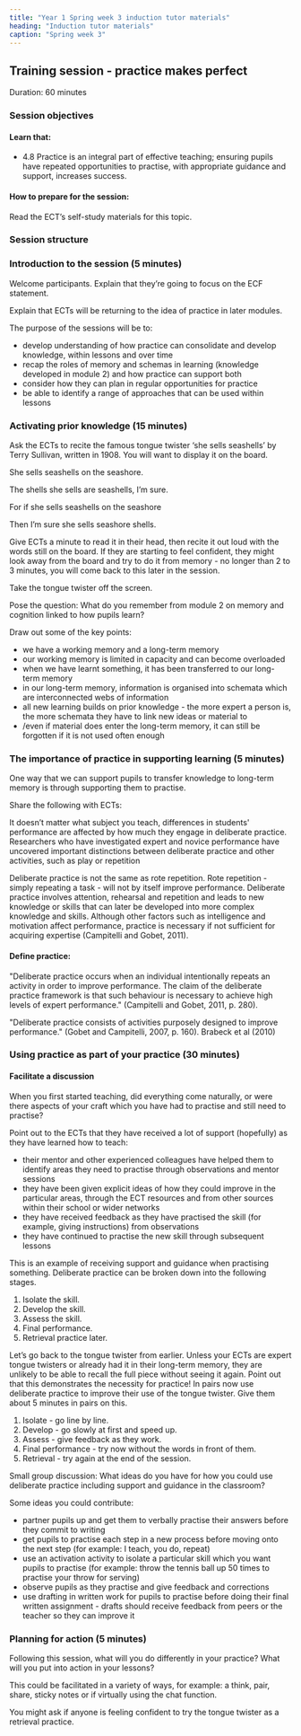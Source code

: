 ```yaml
---
title: "Year 1 Spring week 3 induction tutor materials"
heading: "Induction tutor materials"
caption: "Spring week 3"
---
```


## Training session - practice makes perfect

Duration: 60 minutes

### Session objectives

#### Learn that:

- 4.8 Practice is an integral part of effective teaching; ensuring pupils have repeated opportunities to practise, with appropriate guidance and support, increases success.

#### How to prepare for the session:

Read the ECT’s self-study materials for this topic.

### Session structure

### Introduction to the session (5 minutes)

Welcome participants. Explain that they’re going to focus on the ECF statement.

Explain that ECTs will be returning to the idea of practice in later modules.

The purpose of the sessions will be to:

- develop understanding of how practice can consolidate and develop knowledge, within lessons and over time
- recap the roles of memory and schemas in learning (knowledge developed in module 2) and how practice can support both
- consider how they can plan in regular opportunities for practice
- be able to identify a range of approaches that can be used within lessons

### Activating prior knowledge (15 minutes)

Ask the ECTs to recite the famous tongue twister ‘she sells seashells’ by Terry Sullivan, written in 1908. You will want to display it on the board.

She sells seashells on the seashore.

The shells she sells are seashells, I’m sure.

For if she sells seashells on the seashore

Then I’m sure she sells seashore shells.

Give ECTs a minute to read it in their head, then recite it out loud with the words still on the board. If they are starting to feel confident, they might look away from the board and try to do it from memory - no longer than 2 to 3 minutes, you will come back to this later in the session.

Take the tongue twister off the screen.

Pose the question: What do you remember from module 2 on memory and cognition linked to how pupils learn?

Draw out some of the key points:

- we have a working memory and a long-term memory
- our working memory is limited in capacity and can become overloaded
- when we have learnt something, it has been transferred to our long-term memory
- in our long-term memory, information is organised into schemata which are interconnected webs of information
- all new learning builds on prior knowledge - the more expert a person is, the more schemata they have to link new ideas or material to
- /even if material does enter the long-term memory, it can still be forgotten if it is not used often enough

### The importance of practice in supporting learning (5 minutes)

One way that we can support pupils to transfer knowledge to long-term memory is through supporting them to practise.

Share the following with ECTs:

It doesn’t matter what subject you teach, differences in students' performance are affected by how much they engage in deliberate practice. Researchers who have investigated expert and novice performance have uncovered important distinctions between deliberate practice and other activities, such as play or repetition

Deliberate practice is not the same as rote repetition. Rote repetition - simply repeating a task - will not by itself improve performance. Deliberate practice involves attention, rehearsal and repetition and leads to new knowledge or skills that can later be developed into more complex knowledge and skills. Although other factors such as intelligence and motivation affect performance, practice is necessary if not sufficient for acquiring expertise (Campitelli and Gobet, 2011).

#### Define practice:

"Deliberate practice occurs when an individual intentionally repeats an activity in order to improve performance. The claim of the deliberate practice framework is that such behaviour is necessary to achieve high levels of expert performance." (Campitelli and Gobet, 2011, p. 280).

"Deliberate practice consists of activities purposely designed to improve performance." (Gobet and Campitelli, 2007, p. 160). Brabeck et al (2010)

### Using practice as part of your practice (30 minutes)

#### Facilitate a discussion

When you first started teaching, did everything come naturally, or were there aspects of your craft which you have had to practise and still need to practise?

Point out to the ECTs that they have received a lot of support (hopefully) as they have learned how to teach:

- their mentor and other experienced colleagues have helped them to identify areas they need to practise through observations and mentor sessions
- they have been given explicit ideas of how they could improve in the particular areas, through the ECT resources and from other sources within their school or wider networks
- they have received feedback as they have practised the skill (for example, giving instructions) from observations
- they have continued to practise the new skill through subsequent lessons

This is an example of receiving support and guidance when practising something. Deliberate practice can be broken down into the following stages.

1. Isolate the skill.
2. Develop the skill.
3. Assess the skill.
4. Final performance.
5. Retrieval practice later.

Let’s go back to the tongue twister from earlier. Unless your ECTs are expert tongue twisters or already had it in their long-term memory, they are unlikely to be able to recall the full piece without seeing it again. Point out that this demonstrates the necessity for practice! In pairs now use deliberate practice to improve their use of the tongue twister. Give them about 5 minutes in pairs on this.

1. Isolate - go line by line.
2. Develop - go slowly at first and speed up.
3. Assess - give feedback as they work.
4. Final performance - try now without the words in front of them.
5. Retrieval - try again at the end of the session.

Small group discussion: What ideas do you have for how you could use deliberate practice including support and guidance in the classroom?

Some ideas you could contribute:

- partner pupils up and get them to verbally practise their answers before they commit to writing
- get pupils to practise each step in a new process before moving onto the next step (for example: I teach, you do, repeat)
- use an activation activity to isolate a particular skill which you want pupils to practise (for example: throw the tennis ball up 50 times to practise your throw for serving)
- observe pupils as they practise and give feedback and corrections
- use drafting in written work for pupils to practise before doing their final written assignment - drafts should receive feedback from peers or the teacher so they can improve it

### Planning for action (5 minutes)

Following this session, what will you do differently in your practice? What will you put into action in your lessons?

This could be facilitated in a variety of ways, for example: a think, pair, share, sticky notes or if virtually using the chat function.

You might ask if anyone is feeling confident to try the tongue twister as a retrieval practice.